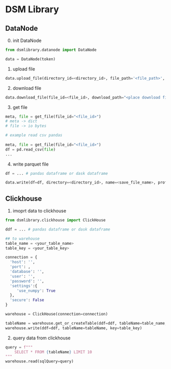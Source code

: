 # DSM Library

## DataNode
0. init DataNode
```python
from dsmlibrary.datanode import DataNode 

data = DataNode(token)
```
1. upload file
```python
data.upload_file(directory_id=<directory_id>, file_path='<file_path>', description="<description(optional)>")
```

2. download file
```python
data.download_file(file_id=<file_id>, download_path="<place download file save> (default ./dsm.tmp)")
```
3. get file
```python
meta, file = get_file(file_id="<file_id>")
# meta -> dict
# file -> io bytes
```
```python
# example read csv pandas
 
meta, file = get_file(file_id="<file_id>")
df = pd.read_csv(file)
...
``` 

4. write parquet file
```python
df = ... # pandas dataframe or dask dataframe

data.write(df=df, directory=<directory_id>, name=<save_file_name>, profiling=<True or False default False>)
```

## Clickhouse
1. imoprt data to clickhouse

```python
from dsmlibrary.clickhouse import ClickHouse

ddf = ... # pandas dataframe or dask dataframe

## to warehouse
table_name = <your_table_name>
table_key = <your_table_key>

connection = { 
  'host': '', 
  'port': , 
  'database': '', 
  'user': '', 
  'password': '', 
  'settings':{ 
     'use_numpy': True 
  }, 
  'secure': False 
}

warehouse = ClickHouse(connection=connection)

tableName = warehouse.get_or_createTable(ddf=ddf, tableName=table_name, key=table_key)
warehouse.write(ddf=ddf, tableName=tableName, key=table_key)
```

2. query data from clickhouse
```python
query = f""" 
    SELECT * FROM {tableName} LIMIT 10 
""" 
warehouse.read(sqlQuery=query)

```